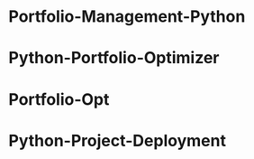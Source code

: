# Portfolio-Management-Python
# Python-Portfolio-Optimizer
# Portfolio-Opt
# Python-Project-Deployment

